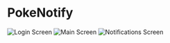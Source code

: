 # PokeNotify

![Login Screen](http://i.imgur.com/vb18GOd.png)
![Main Screen](http://i.imgur.com/Qqomfgj.png)
![Notifications Screen](http://i.imgur.com/tkSUAbJ.png)
